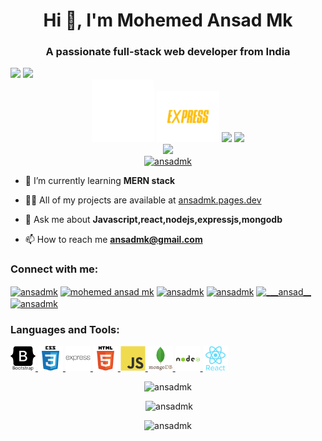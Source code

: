 <h1 align="center">Hi 👋, I'm Mohemed Ansad Mk</h1>
<h3 align="center">A passionate full-stack web developer from India</h3>

<img src="https://www.codewars.com/users/ansadmk/badges/large">
<img src="https://user-images.githubusercontent.com/74038190/221352995-5ac18bdf-1a19-4f99-bbb6-77559b220470.gif" width="1500">
<div align="center">
<img src="https://github.com/ansadmk/ansadmk/blob/main/assets/238200620-398b19b1-9aae-4c1f-8bc0-d172a2c08d68.gif" width="100">
<img src="https://github.com/ansadmk/ansadmk/blob/main/assets/238200441-1a797f46-efe4-41e6-9e75-5303e1bbcbfa.gif" width="100">
<img src="https://user-images.githubusercontent.com/74038190/212257467-871d32b7-e401-42e8-a166-fcfd7baa4c6b.gif" width="100">
<img src="https://user-images.githubusercontent.com/74038190/212257460-738ff738-247f-4445-a718-cdd0ca76e2db.gif" width="100">
  </div>
<div align="center"><img src="https://leetcode.card.workers.dev/ansadmk?theme=dark&font=baloo&extension=activity" ></div>


<div align="center"> <a href="https://github.com/ryo-ma/github-profile-trophy"><img src="https://github-profile-trophy.vercel.app/?username=ansadmk" alt="ansadmk" /></a> </div>

- 🌱 I’m currently learning **MERN stack**

- 👨‍💻 All of my projects are available at [ansadmk.pages.dev](ansadmk.pages.dev)

- 💬 Ask me about **Javascript,react,nodejs,expressjs,mongodb**

- 📫 How to reach me **ansadmk@gmail.com**

<h3 align="left">Connect with me:</h3>
<p align="left">
<a href="https://dev.to/ansadmk" target="blank"><img align="center" src="https://raw.githubusercontent.com/rahuldkjain/github-profile-readme-generator/master/src/images/icons/Social/devto.svg" alt="ansadmk" height="30" width="40" /></a>
<a href="https://linkedin.com/in/mohemed ansad mk" target="blank"><img align="center" src="https://raw.githubusercontent.com/rahuldkjain/github-profile-readme-generator/master/src/images/icons/Social/linked-in-alt.svg" alt="mohemed ansad mk" height="30" width="40" /></a>
<a href="https://codesandbox.com/ansadmk" target="blank"><img align="center" src="https://raw.githubusercontent.com/rahuldkjain/github-profile-readme-generator/master/src/images/icons/Social/codesandbox.svg" alt="ansadmk" height="30" width="40" /></a>
<a href="https://fb.com/ansadmk" target="blank"><img align="center" src="https://raw.githubusercontent.com/rahuldkjain/github-profile-readme-generator/master/src/images/icons/Social/facebook.svg" alt="ansadmk" height="30" width="40" /></a>
<a href="https://instagram.com/___ansad__" target="blank"><img align="center" src="https://raw.githubusercontent.com/rahuldkjain/github-profile-readme-generator/master/src/images/icons/Social/instagram.svg" alt="___ansad__" height="30" width="40" /></a>
<a href="https://www.hackerrank.com/ansadmk" target="blank"><img align="center" src="https://raw.githubusercontent.com/rahuldkjain/github-profile-readme-generator/master/src/images/icons/Social/hackerrank.svg" alt="ansadmk" height="30" width="40" /></a>
</p>

<h3 align="left">Languages and Tools:</h3>
<p align="left"> <a href="https://getbootstrap.com" target="_blank" rel="noreferrer"> <img src="https://raw.githubusercontent.com/devicons/devicon/master/icons/bootstrap/bootstrap-plain-wordmark.svg" alt="bootstrap" width="40" height="40"/> </a> <a href="https://www.w3schools.com/css/" target="_blank" rel="noreferrer"> <img src="https://raw.githubusercontent.com/devicons/devicon/master/icons/css3/css3-original-wordmark.svg" alt="css3" width="40" height="40"/> </a> <a href="https://expressjs.com" target="_blank" rel="noreferrer"> <img src="https://raw.githubusercontent.com/devicons/devicon/master/icons/express/express-original-wordmark.svg" alt="express" width="40" height="40"/> </a> <a href="https://www.w3.org/html/" target="_blank" rel="noreferrer"> <img src="https://raw.githubusercontent.com/devicons/devicon/master/icons/html5/html5-original-wordmark.svg" alt="html5" width="40" height="40"/> </a> <a href="https://developer.mozilla.org/en-US/docs/Web/JavaScript" target="_blank" rel="noreferrer"> <img src="https://raw.githubusercontent.com/devicons/devicon/master/icons/javascript/javascript-original.svg" alt="javascript" width="40" height="40"/> </a> <a href="https://www.mongodb.com/" target="_blank" rel="noreferrer"> <img src="https://raw.githubusercontent.com/devicons/devicon/master/icons/mongodb/mongodb-original-wordmark.svg" alt="mongodb" width="40" height="40"/> </a> <a href="https://nodejs.org" target="_blank" rel="noreferrer"> <img src="https://raw.githubusercontent.com/devicons/devicon/master/icons/nodejs/nodejs-original-wordmark.svg" alt="nodejs" width="40" height="40"/> </a> <a href="https://reactjs.org/" target="_blank" rel="noreferrer"> <img src="https://raw.githubusercontent.com/devicons/devicon/master/icons/react/react-original-wordmark.svg" alt="react" width="40" height="40"/> </a> </p>
<div align="center">
<p><img  src="https://github-readme-stats.vercel.app/api/top-langs?username=ansadmk&show_icons=true&locale=en&layout=compact" alt="ansadmk" /></p>

<p>&nbsp;<img  src="https://github-readme-stats.vercel.app/api?username=ansadmk&show_icons=true&locale=en" alt="ansadmk" /></p>

<p><img src="https://github-readme-streak-stats.herokuapp.com/?user=ansadmk&" alt="ansadmk" /></p>
</div>
